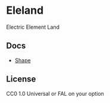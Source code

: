 # Eleland

Electric Element Land


## Docs

+ [Shape](https://github.com/clearloop/eleland/blob/master/DOCS.md#shape)


## License

CC0 1.0 Universal or FAL on your option
